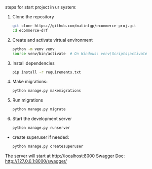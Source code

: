 steps for start project in ur system:
1. Clone the repository
    ```bash
    git clone https://github.com/matintgp/ecommerce-proj.git
    cd ecommerce-drf
    ```

2. Create and activate virtual environment
    ```bash
    python -m venv venv
    source venv/bin/activate  # On Windows: venv\Scripts\activate
    ```

3. Install dependencies
    ```bash
    pip install -r requirements.txt
    ```

4. Make migrations:
    ```bash
    python manage.py makemigrations
    ```

5. Run migrations
    ```bash
    python manage.py migrate
    ```

6. Start the development server
    ```bash
    python manage.py runserver
    ```


- create superuser if needed:
    ```bash
    python manage.py createsuperuser
    ```



The server will start at http://localhost:8000
Swagger Doc: http://127.0.0.1:8000/swagger/